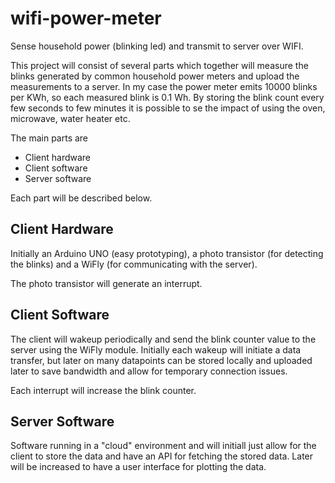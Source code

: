 wifi-power-meter
================

Sense household power (blinking led) and transmit to server over WIFI.

This project will consist of several parts which together will measure the blinks generated by common household power 
meters and upload the measurements to a server. In my case the power meter emits 10000 blinks per KWh, so each measured
blink is 0.1 Wh. By storing the blink count every few seconds to few minutes it is possible to se the impact of using 
the oven, microwave, water heater etc.

The main parts are

* Client hardware
* Client software
* Server software

Each part will be described below.

Client Hardware
---------------

Initially an Arduino UNO (easy prototyping), a photo transistor (for detecting the blinks) and a WiFly (for communicating
with the server). 

The photo transistor will generate an interrupt.

Client Software
---------------

The client will wakeup periodically and send the blink counter value to the server using the WiFly module. Initially each
wakeup will initiate a data transfer, but later on many datapoints can be stored locally and uploaded later to save
bandwidth and allow for temporary connection issues.

Each interrupt will increase the blink counter.

Server Software
---------------

Software running in a "cloud" environment and will initiall just allow for the client to store the data and have an API
for fetching the stored data. Later will be increased to have a user interface for plotting the data.
